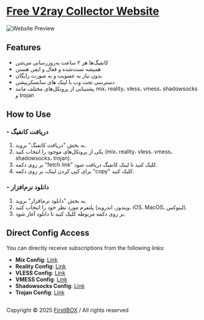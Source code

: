 # [Free V2ray Collector Website](https://free-v2ray-collector.glitch.me/)

![Website Preview](https://v2ray-collector.gt.tc/assets/websiteImg.png)

## Features

- کانفیگ‌ها هر ۲ ساعت به‌روزرسانی می‌شن
- همیشه تست‌شده و فعال و ایمن هستن
- بدون نیاز به عضویت و به صورت رایگان
- دسترسی تحت وب با لینک های سابسکریپشن
- پشتیبانی از پروتکل‌های مختلف مانند mix، reality، vless، vmess، shadowsocks و trojan

## How to Use

### - دریافت کانفیگ

1. به بخش "دریافت کانفیگ" بروید.
2. یکی از پروتکل‌های موجود را انتخاب کنید (mix، reality، vless، vmess، shadowsocks، trojan).
3. بر روی دکمه "fetch link" کلیک کنید تا لینک کانفیگ دریافت شود.
4. برای کپی کردن لینک، بر روی دکمه "copy" کلیک کنید.

### - دانلود نرم‌افزار

1. به بخش "دانلود نرم‌افزار" بروید.
2. پلتفرم مورد نظر خود را انتخاب کنید (ویندوز، اندروید، iOS، MacOS، لینوکس).
3. بر روی دکمه مربوطه کلیک کنید تا دانلود آغاز شود.

## Direct Config Access

You can directly receive subscriptions from the following links:


- **Mix Config**: [Link](https://raw.githubusercontent.com/iboxz/free-v2ray-collector/main/main/mix)
- **Reality Config**: [Link](https://raw.githubusercontent.com/iboxz/free-v2ray-collector/main/main/reality)
- **VLESS Config**: [Link](https://raw.githubusercontent.com/iboxz/free-v2ray-collector/main/main/vless)
- **VMESS Config**: [Link](https://raw.githubusercontent.com/iboxz/free-v2ray-collector/main/main/vmess)
- **Shadowsocks Config**: [Link](https://raw.githubusercontent.com/iboxz/free-v2ray-collector/main/main/shadowsocks)
- **Trojan Config**: [Link](https://raw.githubusercontent.com/iboxz/free-v2ray-collector/main/main/trojan)

## 
Copyright © 2025 [FirstIBOX]("https://firstibox.glitch.me/) / All rights reserved
